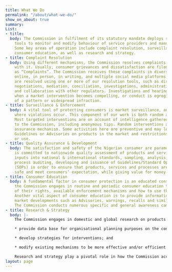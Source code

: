 ```yaml
---
title: What We Do
permalink: "/about/what-we-do/"
show_on_about: true
summary: 
List:
- title: 
  body: The Commission in fulfilment of its statutory mandate deploys several regulatory
    tools to monitor and modify behaviour of service providers and manufacturers.
    Some key areas of operation include complaint resolution, surveillance and enforcement,
    consumer education, as well as research and strategy.
- title: Complaint Resolution
  body: Using different mechanisms, the Commission resolves complaints that are filed
    with it. Usually, consumer grievances and dissatisfaction are filed with the Commission
    as “Complaints”. The Commission receives these complaints in diverse ways including
    online, in person, in writing, and multiple social media platforms. Most complaints
    are resolved using one or more of our resolution tools, such as direct engagement,
    negotiations, mediation, conciliation, investigations, administrative hearings
    and collaboration with other regulators. Investigations and hearings usually occur
    when a market intervention becomes compelling, or conduct is egregious or indicative
    of a pattern or widespread infraction.
- title: Surveillance & Enforcement
  body: A vital tool of protecting consumers is market surveillance, and enforcement
    where violations occur. This component of our work is both random and targeted.
    Most targeted interventions are on account of intelligence gathered by, or provided
    to the Commission, including anonymous tips. Random interventions are a quality
    assurance mechanism. Some activities here are preventive and may lead to publishing
    Guidelines or Advisories on products in the market and restrictions on consumption
    or use.
- title: Quality Assurance & Development
  body: The satisfaction and safety of the Nigerian consumer are paramount. The Commission
    is committed to nationwide quality assessment of products and services, through
    inputs into national & international standards, sampling, analysis, investigation,
    process auditing, developing and issuance of Guidelines/Standard Operating Procedures
    (SOPs) in order to ensure that products, services and processes are of good quality,
    safe and meet consumers’ expectation, while giving value for money.
- title: Consumer Education
  body: A fundamental factor in consumer protection is an educated consumer. As such,
    the Commission engages in routine and periodic consumer education to inform consumers
    of their rights, available enforcement mechanisms and how to use the processes.
    Another vital aspect of consumer education is to provide information about key
    market developments such as Advisories, warnings, recalls and similar interventions.
    The Commission conducts numerous specific and general awareness campaigns.
- title: Research & Strategy
  body: |-
    The Commission engages in domestic and global research on products and services, as well as changing or evolving market trends and consumer behaviour. The objectives are to:

    * provide data base for organisational planning purposes on the concept of consumerism;

    * develop strategies for interventions; and

    * modify existing mechanisms to be more effective and/or efficient.

    Research and strategy play a pivotal role in how the Commission accomplishes its mandate and allocates its limited resources.
layout: page
---
```


